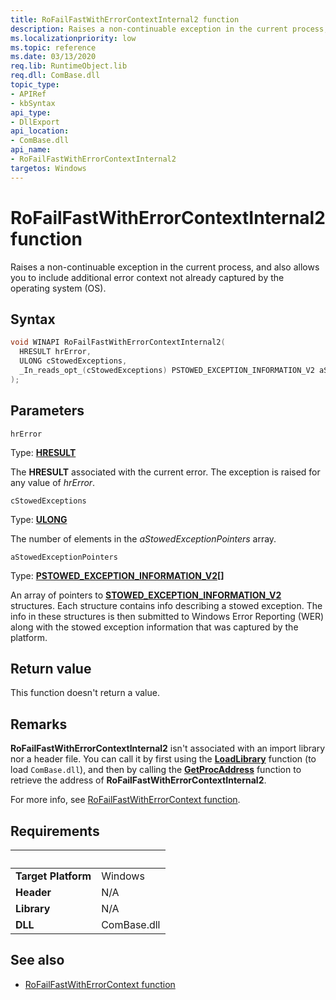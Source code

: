 ```yaml
---
title: RoFailFastWithErrorContextInternal2 function
description: Raises a non-continuable exception in the current process, and also allows you to include additional error context not already captured by the OS.
ms.localizationpriority: low
ms.topic: reference
ms.date: 03/13/2020
req.lib: RuntimeObject.lib
req.dll: ComBase.dll
topic_type:
- APIRef
- kbSyntax
api_type:
- DllExport
api_location:
- ComBase.dll
api_name:
- RoFailFastWithErrorContextInternal2
targetos: Windows
---
```


# RoFailFastWithErrorContextInternal2 function

Raises a non-continuable exception in the current process, and also allows you to include additional error context not already captured by the operating system (OS).

## Syntax

```cpp
void WINAPI RoFailFastWithErrorContextInternal2(
  HRESULT hrError,
  ULONG cStowedExceptions,
  _In_reads_opt_(cStowedExceptions) PSTOWED_EXCEPTION_INFORMATION_V2 aStowedExceptionPointers[]
);
```

## Parameters

`hrError`

Type: **[HRESULT](/windows/win32/com/structure-of-com-error-codes)**

The **HRESULT** associated with the current error. The exception is raised for any value of *hrError*.

`cStowedExceptions`

Type: **[ULONG](../../winprog/windows-data-types.md)**

The number of elements in the *aStowedExceptionPointers* array.

`aStowedExceptionPointers`

Type: **[PSTOWED_EXCEPTION_INFORMATION_V2](../../wer/stowed-exception-information-v2.md)\[\]**

An array of pointers to [**STOWED_EXCEPTION_INFORMATION_V2**](../../wer/stowed-exception-information-v2.md) structures. Each structure contains info describing a stowed exception. The info in these structures is then submitted to Windows Error Reporting (WER) along with the stowed exception information that was captured by the platform.

## Return value

This function doesn't return a value.

## Remarks

**RoFailFastWithErrorContextInternal2** isn't associated with an import library nor a header file. You can call it by first using the [**LoadLibrary**](/windows/win32/api/libloaderapi/nf-libloaderapi-loadlibraryw) function (to load `ComBase.dll`), and then by calling the [**GetProcAddress**](/windows/win32/api/libloaderapi/nf-libloaderapi-getprocaddress) function to retrieve the address of **RoFailFastWithErrorContextInternal2**.

For more info, see [RoFailFastWithErrorContext function](/windows/win32/api/roerrorapi/nf-roerrorapi-rofailfastwitherrorcontext).

## Requirements
| &nbsp; | &nbsp; |
| ---- |:---- |
| **Target Platform** | Windows |
| **Header** | N/A |
| **Library** | N/A |
| **DLL** | ComBase.dll |

## See also

* [RoFailFastWithErrorContext function](/windows/win32/api/roerrorapi/nf-roerrorapi-rofailfastwitherrorcontext)